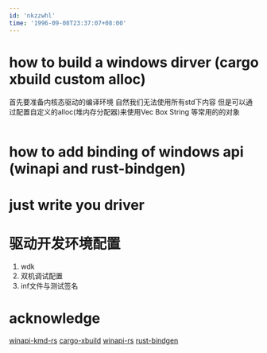 ```yaml
---
id: 'nkzzwhl'
time: '1996-09-08T23:37:07+08:00'
---
```


# how to build a windows dirver (cargo xbuild custom alloc)
首先要准备内核态驱动的编译环境 自然我们无法使用所有std下内容 但是可以通过配置自定义的alloc(堆内存分配器)来使用Vec Box String 等常用的的对象
```

```
# how to add binding of windows api (winapi and rust-bindgen)
# just write you driver
# 驱动开发环境配置
1. wdk
2. 双机调试配置
3. inf文件与测试签名

# acknowledge
[winapi-kmd-rs](https://github.com/pravic/winapi-kmd-rs)
[cargo-xbuild](https://github.com/rust-osdev/cargo-xbuild)
[winapi-rs](https://github.com/retep998/winapi-rs)
[rust-bindgen](https://github.com/rust-lang/rust-bindgen)